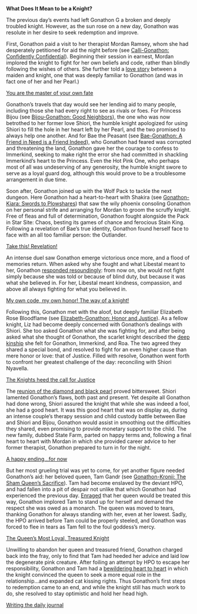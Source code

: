 **What Does It Mean to be a Knight?**

The previous day’s events had left Gonathon G a broken and deeply troubled knight. However, as the sun rose on a new day, Gonathon was resolute in her desire to seek redemption and improve.
 
First, Gonathon paid a visit to her therapist Mordan Ramsey, whom she had desperately petitioned for aid the night before (see [Calli-Gonathon: Confidently Confidential](#edge:calli-gigi)). Beginning their session in earnest, Mordan implored the knight to fight for her own beliefs and code, rather than blindly following the wishes of others. She further told a [love story](https://youtu.be/alQr5XqoUPs?t=964) between a maiden and knight, one that was deeply familiar to Gonathon (and was in fact one of her and her Pearl.)

[You are the master of your own fate](#embed:https://youtu.be/alQr5XqoUPs?t=1076)

Gonathon’s travels that day would see her lending aid to many people, including those she had every right to see as rivals or foes. For Princess Bijou (see [Bijou-Gonathon: Good Neighbors](#edge:gigi-bijou)), the one who was now betrothed to her former love Shiori, the humble knight apologized for using Shiori to fill the hole in her heart left by her Pearl, and the two promised to always help one another. And for Bae the Peasant (see [Bae-Gonathon: A Friend in Need is a Friend Indeed](#edge:bae-gigi)), who Gonathon had feared was corrupted and threatening the land, Gonathon gave her the courage to confess to Immerkind, seeking to make right the error she had committed in shackling Immerkind’s heart to the Princess. Even the Hot Pink One, who perhaps most of all was undeserving of any generosity, the humble knight swore to serve as a loyal guard dog, although this would prove to be a troublesome arrangement in due time. 

Soon after, Gonathon joined up with the Wolf Pack to tackle the next dungeon. Here Gonathon had a heart-to-heart with Shakira (see [Gonathon-Kiara: Swords to Plowshares](#edge:gigi-kiara-left-2-bottom-2)) that saw the wily phoenix consoling Gonathon on her personal strife and arranging for Mordan to groom the scruffy knight. Free of fleas and full of determination, Gonathon fought alongside the Pack in Star Site: Chaos, besting its games of chance and ferocious Stain King. Following a revelation of Bae’s true identity, Gonathon found herself face to face with an all too familiar person: the Outlander. 

[Take this! Revelation!](#embed:https://youtu.be/alQr5XqoUPs?t=7292)

An intense duel saw Gonathon emerge victorious once more, and a flood of memories return. When asked why she fought and what Libestal meant to her, Gonathon [responded resoundingly](https://youtu.be/alQr5XqoUPs?t=7383): from now on, she would not fight simply because she was told or because of blind duty, but because it was what she believed in. For her, Libestal meant kindness, compassion, and above all always fighting for what you believed in. 

[My own code, my own honor! The way of a knight!](#embed:https://youtu.be/alQr5XqoUPs?t=7585)

Following this, Gonathon met with the aloof, but deeply familiar Elizabeth Rose Bloodflame (see [Elizabeth-Gonathon: Honor and Justice](#edge:liz-gigi)). As a fellow knight, Liz had become deeply concerned with Gonathon’s dealings with Shiori. She too asked Gonathon what she was fighting for, and after being asked what she thought of Gonathon, the scarlet knight described the [deep kinship](https://youtu.be/alQr5XqoUPs?t=10855) she felt for Gonathon, Immerkind, and Roa. The two agreed they shared a special bond, and resolved to fight for an even higher cause than mere honor or love: that of Justice. Filled with resolve, Gonathon went forth to confront her greatest challenge of the day: reconciling with Shiori Nyavella. 

[The Knights heed the call for Justice](#embed:https://youtu.be/alQr5XqoUPs?t=10989)

The [reunion of the diamond and black pearl](https://youtu.be/alQr5XqoUPs?t=11506) proved bittersweet. Shiori lamented Gonathon’s flaws, both past and present. Yet despite all Gonathon had done wrong, Shiori assured the knight that while she was indeed a fool, she had a good heart. It was this good heart that was on display as, during an intense couple’s therapy session and child custody battle between Bae and Shiori and Bijou, Gonathon would assist in smoothing out the difficulties they shared, even promising to provide monetary support to the child. The new family, dubbed State Farm, parted on happy terms and, following a final heart to heart with Mordan in which she provided career advice to her former therapist, Gonathon prepared to turn in for the night. 

[A happy ending…for now](#embed:https://youtu.be/alQr5XqoUPs?t=14038)

But her most grueling trial was yet to come, for yet another figure needed Gonathon’s aid: her beloved queen, Tam Gandr (see [Gonathon-Kronii: The Sham Queen’s Sacrifice](#edge:kronii-gigi)). Tam had become enslaved by the deviant HPO, and had fallen into a pit of despair not unlike that which Gonathon had experienced the previous day. [Enraged](https://youtu.be/alQr5XqoUPs?t=15494) that her queen would be treated this way, Gonathon implored Tam to stand up for herself and demand the respect she was owed as a monarch. The queen was moved to tears, thanking Gonathon for always standing with her, even at her lowest. Sadly, the HPO arrived before Tam could be properly steeled, and Gonathon was forced to flee in tears as Tam fell to the foul goddess’s mercy. 

[The Queen’s Most Loyal, Treasured Knight](#embed:https://youtu.be/alQr5XqoUPs?t=15915)

Unwilling to abandon her queen and treasured friend, Gonathon charged back into the fray, only to find that Tam had heeded her advice and laid low the degenerate pink creature. After foiling an attempt by HPO to escape her responsibility, Gonathon and Tam had a [bewildering heart to heart](https://youtu.be/alQr5XqoUPs?t=18669) in which the knight convinced the queen to seek a more equal role in the relationship…and expanded cat kissing rights. Thus Gonathon’s first steps to redemption came to an end, and while the knight still has much work to do, she resolved to stay optimistic and hold her head high. 

[Writing the daily journal](#embed:https://youtu.be/alQr5XqoUPs?t=16249)